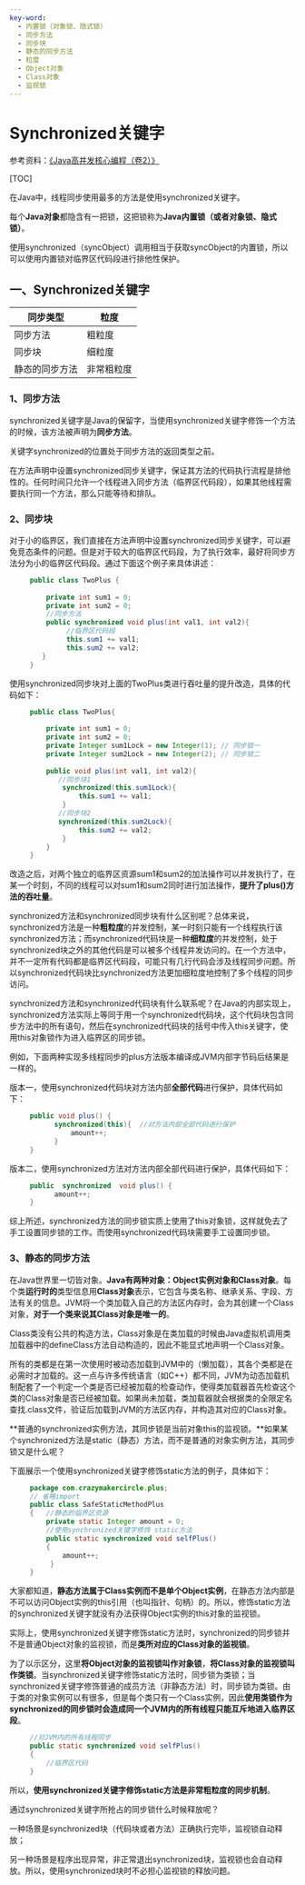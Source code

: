 ```yaml
---
key-word:
  - 内置锁（对象锁、隐式锁）
  - 同步方法
  - 同步块
  - 静态的同步方法
  - 粒度
  - Object对象
  - Class对象
  - 监视锁
---
```




# Synchronized关键字

参考资料：[《Java高并发核心编程（卷2）》](https://weread.qq.com/web/bookDetail/9b93254072456ac19b9a176)

[TOC]

在Java中，线程同步使用最多的方法是使用synchronized关键字。

每个**Java对象**都隐含有一把锁，这把锁称为**Java内置锁（或者对象锁、隐式锁）**。

使用synchronized（syncObject）调用相当于获取syncObject的内置锁，所以可以使用内置锁对临界区代码段进行排他性保护。

## 一、Synchronized关键字

| 同步类型       | 粒度       |
| -------------- | ---------- |
| 同步方法       | 粗粒度     |
| 同步块         | 细粒度     |
| 静态的同步方法 | 非常粗粒度 |



### 1、同步方法

synchronized关键字是Java的保留字，当使用synchronized关键字修饰一个方法的时候，该方法被声明为**同步方法**。

关键字synchronized的位置处于同步方法的返回类型之前。

在方法声明中设置synchronized同步关键字，保证其方法的代码执行流程是排他性的。任何时间只允许一个线程进入同步方法（临界区代码段），如果其他线程需要执行同一个方法，那么只能等待和排队。

### 2、同步块

对于小的临界区，我们直接在方法声明中设置synchronized同步关键字，可以避免竞态条件的问题。但是对于较大的临界区代码段，为了执行效率，最好将同步方法分为小的临界区代码段。通过下面这个例子来具体讲述：

```java
     public class TwoPlus {
         
         private int sum1 = 0;
         private int sum2 = 0;
         //同步方法
         public synchronized void plus(int val1, int val2){
              //临界区代码段
              this.sum1 += val1;
              this.sum2 += val2;
        }
     }
```

使用synchronized同步块对上面的TwoPlus类进行吞吐量的提升改造，具体的代码如下：

```java
     public class TwoPlus{
     
         private int sum1 = 0;
         private int sum2 = 0;
         private Integer sum1Lock = new Integer(1); // 同步锁一
         private Integer sum2Lock = new Integer(2); // 同步锁二
     
         public void plus(int val1, int val2){
            //同步块1
             synchronized(this.sum1Lock){
                 this.sum1 += val1;
             }
            //同步块2
            synchronized(this.sum2Lock){
                 this.sum2 += val2;
             }
         }
     }
```

改造之后，对两个独立的临界区资源sum1和sum2的加法操作可以并发执行了，在某一个时刻，不同的线程可以对sum1和sum2同时进行加法操作，**提升了plus()方法的吞吐量**。

synchronized方法和synchronized同步块有什么区别呢？总体来说，synchronized方法是一种**粗粒度**的并发控制，某一时刻只能有一个线程执行该synchronized方法；而synchronized代码块是一种**细粒度**的并发控制，处于synchronized块之外的其他代码是可以被多个线程并发访问的。在一个方法中，并不一定所有代码都是临界区代码段，可能只有几行代码会涉及线程同步问题。所以synchronized代码块比synchronized方法更加细粒度地控制了多个线程的同步访问。

synchronized方法和synchronized代码块有什么联系呢？在Java的内部实现上，synchronized方法实际上等同于用一个synchronized代码块，这个代码块包含同步方法中的所有语句，然后在synchronized代码块的括号中传入this关键字，使用this对象锁作为进入临界区的同步锁。

例如，下面两种实现多线程同步的plus方法版本编译成JVM内部字节码后结果是一样的。

版本一，使用synchronized代码块对方法内部**全部代码**进行保护，具体代码如下：

```java
     public void plus() {
           synchronized(this){  //对方法内部全部代码进行保护
               amount++; 
           }
     }
```

版本二，使用synchronized方法对方法内部全部代码进行保护，具体代码如下：

```java
     public  synchronized  void plus() {
           amount++; 
     }
```

综上所述，synchronized方法的同步锁实质上使用了this对象锁，这样就免去了手工设置同步锁的工作。而使用synchronized代码块需要手工设置同步锁。

### 3、静态的同步方法

在Java世界里一切皆对象。**Java有两种对象：Object实例对象和Class对象**。每个类**运行时的**类型信息用**Class对象**表示，它包含与类名称、继承关系、字段、方法有关的信息。JVM将一个类加载入自己的方法区内存时，会为其创建一个Class对象，**对于一个类来说其Class对象是唯一的**。

Class类没有公共的构造方法，Class对象是在类加载的时候由Java虚拟机调用类加载器中的defineClass方法自动构造的，因此不能显式地声明一个Class对象。

所有的类都是在第一次使用时被动态加载到JVM中的（懒加载），其各个类都是在必需时才加载的。这一点与许多传统语言（如C++）都不同，JVM为动态加载机制配套了一个判定一个类是否已经被加载的检查动作，使得类加载器首先检查这个类的Class对象是否已经被加载。如果尚未加载，类加载器就会根据类的全限定名查找.class文件，验证后加载到JVM的方法区内存，并构造其对应的Class对象。

**普通的synchronized实例方法，其同步锁是当前对象this的监视锁。**如果某个synchronized方法是static（静态）方法，而不是普通的对象实例方法，其同步锁又是什么呢？

下面展示一个使用synchronized关键字修饰static方法的例子，具体如下：

```java
     package com.crazymakercircle.plus;
     // 省略import
     public class SafeStaticMethodPlus
     {   //静态的临界区资源
         private static Integer amount = 0;
         //使用synchronized关键字修饰 static方法
         public static synchronized void selfPlus()
         {
             amount++;
          }
     }
```

大家都知道，**静态方法属于Class实例而不是单个Object实例**，在静态方法内部是不可以访问Object实例的this引用（也叫指针、句柄）的。所以，修饰static方法的synchronized关键字就没有办法获得Object实例的this对象的监视锁。

实际上，使用synchronized关键字修饰static方法时，synchronized的同步锁并不是普通Object对象的监视锁，而是**类所对应的Class对象的监视锁**。

为了以示区分，这里**将Object对象的监视锁叫作对象锁**，**将Class对象的监视锁叫作类锁**。当synchronized关键字修饰static方法时，同步锁为类锁；当synchronized关键字修饰普通的成员方法（非静态方法）时，同步锁为类锁。由于类的对象实例可以有很多，但是每个类只有一个Class实例，因此**使用类锁作为synchronized的同步锁时会造成同一个JVM内的所有线程只能互斥地进入临界区段**。

```java
     //对JVM内的所有线程同步
     public static synchronized void selfPlus()
     {
         //临界区代码
     }
```

所以，**使用synchronized关键字修饰static方法是非常粗粒度的同步机制**。

通过synchronized关键字所抢占的同步锁什么时候释放呢？

一种场景是synchronized块（代码块或者方法）正确执行完毕，监视锁自动释放；

另一种场景是程序出现异常，非正常退出synchronized块，监视锁也会自动释放。所以，使用synchronized块时不必担心监视锁的释放问题。
